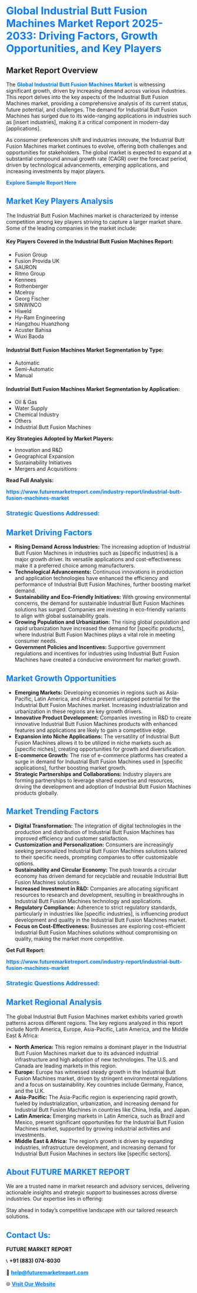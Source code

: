 <h1 style="color: #007BFF;">Global Industrial Butt Fusion Machines Market Report 2025-2033: Driving Factors, Growth Opportunities, and Key Players</h1>

<section id="overview">
<h2>Market Report Overview</h2>
<p>The <a href="https://www.futuremarketreport.com/industry-report/industrial-butt-fusion-machines-market" style="color: #007BFF; text-decoration: none;"><strong>Global Industrial Butt Fusion Machines Market</strong></a> is witnessing significant growth, driven by increasing demand across various industries. This report delves into the key aspects of the Industrial Butt Fusion Machines market, providing a comprehensive analysis of its current status, future potential, and challenges. The demand for Industrial Butt Fusion Machines has surged due to its wide-ranging applications in industries such as [insert industries], making it a critical component in modern-day [applications].</p>
<p>As consumer preferences shift and industries innovate, the Industrial Butt Fusion Machines market continues to evolve, offering both challenges and opportunities for stakeholders. The global market is expected to expand at a substantial compound annual growth rate (CAGR) over the forecast period, driven by technological advancements, emerging applications, and increasing investments by major players.</p>
</section>

<section id="overview">
<p><a href="https://www.futuremarketreport.com/request-sample/reportId=107497" style="color: #007BFF; text-decoration: none;"><strong>Explore Sample Report Here</strong></a></p>
</section>

<section id="key-players">
<h2 style="color: #007BFF;">Market Key Players Analysis</h2>
<p>The Industrial Butt Fusion Machines market is characterized by intense competition among key players striving to capture a larger market share. Some of the leading companies in the market include:</p>
<h4>Key Players Covered in the Industrial Butt Fusion Machines Report:</h4>
<ul><li>Fusion Group</li><li>Fusion Provida UK</li><li>SAURON</li><li>Ritmo Group</li><li>Kennees</li><li>Rothenberger</li><li>Mcelroy</li><li>Georg Fischer</li><li>SINWINCO</li><li>Hiweld</li><li>Hy-Ram Engineering</li><li>Hangzhou Huanzhong</li><li>Acuster Bahisa</li><li>Wuxi Baoda</li></ul>
<h4>Industrial Butt Fusion Machines Market Segmentation by Type:</h4>
<ul><li>Automatic</li><li>Semi-Automatic</li><li>Manual</li></ul>

<h4>Industrial Butt Fusion Machines Market Segmentation by Application:</h4>
<ul><li>Oil &amp; Gas</li><li>Water Supply</li><li>Chemical Industry</li><li>Others</li><li>Industrial Butt Fusion Machines</li></ul>
<p><strong>Key Strategies Adopted by Market Players:</strong></p>
<ul>
<li>Innovation and R&D</li>
<li>Geographical Expansion</li>
<li>Sustainability Initiatives</li>
<li>Mergers and Acquisitions</li>
</ul>
</section>

<section>
<p><strong>Read Full Analysis: </strong></p><a href="https://www.futuremarketreport.com/industry-report/industrial-butt-fusion-machines-market" style="color: #007BFF; text-decoration: none;"><strong>https://www.futuremarketreport.com/industry-report/industrial-butt-fusion-machines-market</strong></a>
<h3 style="color: #007BFF;">Strategic Questions Addressed:</h3>
</section>

<section id="driving-factors">
<h2 style="color: #007BFF;">Market Driving Factors</h2>
<ul>
<li><strong>Rising Demand Across Industries:</strong> The increasing adoption of Industrial Butt Fusion Machines in industries such as [specific industries] is a major growth driver. Its versatile applications and cost-effectiveness make it a preferred choice among manufacturers.</li>
<li><strong>Technological Advancements:</strong> Continuous innovations in production and application technologies have enhanced the efficiency and performance of Industrial Butt Fusion Machines, further boosting market demand.</li>
<li><strong>Sustainability and Eco-Friendly Initiatives:</strong> With growing environmental concerns, the demand for sustainable Industrial Butt Fusion Machines solutions has surged. Companies are investing in eco-friendly variants to align with global sustainability goals.</li>
<li><strong>Growing Population and Urbanization:</strong> The rising global population and rapid urbanization have increased the demand for [specific products], where Industrial Butt Fusion Machines plays a vital role in meeting consumer needs.</li>
<li><strong>Government Policies and Incentives:</strong> Supportive government regulations and incentives for industries using Industrial Butt Fusion Machines have created a conducive environment for market growth.</li>
</ul>
</section>

<section id="growth-opportunities">
<h2 style="color: #007BFF;">Market Growth Opportunities</h2>
<ul>
<li><strong>Emerging Markets:</strong> Developing economies in regions such as Asia-Pacific, Latin America, and Africa present untapped potential for the Industrial Butt Fusion Machines market. Increasing industrialization and urbanization in these regions are key growth drivers.</li>
<li><strong>Innovative Product Development:</strong> Companies investing in R&D to create innovative Industrial Butt Fusion Machines products with enhanced features and applications are likely to gain a competitive edge.</li>
<li><strong>Expansion into Niche Applications:</strong> The versatility of Industrial Butt Fusion Machines allows it to be utilized in niche markets such as [specific niches], creating opportunities for growth and diversification.</li>
<li><strong>E-commerce Growth:</strong> The rise of e-commerce platforms has created a surge in demand for Industrial Butt Fusion Machines used in [specific applications], further boosting market growth.</li>
<li><strong>Strategic Partnerships and Collaborations:</strong> Industry players are forming partnerships to leverage shared expertise and resources, driving the development and adoption of Industrial Butt Fusion Machines products globally.</li>
</ul>
</section>

<section id="trending-factors">
<h2 style="color: #007BFF;">Market Trending Factors</h2>
<ul>
<li><strong>Digital Transformation:</strong> The integration of digital technologies in the production and distribution of Industrial Butt Fusion Machines has improved efficiency and customer satisfaction.</li>
<li><strong>Customization and Personalization:</strong> Consumers are increasingly seeking personalized Industrial Butt Fusion Machines solutions tailored to their specific needs, prompting companies to offer customizable options.</li>
<li><strong>Sustainability and Circular Economy:</strong> The push towards a circular economy has driven demand for recyclable and reusable Industrial Butt Fusion Machines solutions.</li>
<li><strong>Increased Investment in R&D:</strong> Companies are allocating significant resources to research and development, resulting in breakthroughs in Industrial Butt Fusion Machines technology and applications.</li>
<li><strong>Regulatory Compliance:</strong> Adherence to strict regulatory standards, particularly in industries like [specific industries], is influencing product development and quality in the Industrial Butt Fusion Machines market.</li>
<li><strong>Focus on Cost-Effectiveness:</strong> Businesses are exploring cost-efficient Industrial Butt Fusion Machines solutions without compromising on quality, making the market more competitive.</li>
</ul>
</section>

<section>
<p><strong>Get Full Report: </strong></p><a href="https://www.futuremarketreport.com/industry-report/industrial-butt-fusion-machines-market" style="color: #007BFF; text-decoration: none;"><strong>https://www.futuremarketreport.com/industry-report/industrial-butt-fusion-machines-market</strong></a>
<h3 style="color: #007BFF;">Strategic Questions Addressed:</h3>
</section>


<section id="regional-analysis">
<h2 style="color: #007BFF;">Market Regional Analysis</h2>
<p>The global Industrial Butt Fusion Machines market exhibits varied growth patterns across different regions. The key regions analyzed in this report include North America, Europe, Asia-Pacific, Latin America, and the Middle East & Africa:</p>
<ul>
<li><strong>North America:</strong> This region remains a dominant player in the Industrial Butt Fusion Machines market due to its advanced industrial infrastructure and high adoption of new technologies. The U.S. and Canada are leading markets in this region.</li>
<li><strong>Europe:</strong> Europe has witnessed steady growth in the Industrial Butt Fusion Machines market, driven by stringent environmental regulations and a focus on sustainability. Key countries include Germany, France, and the U.K.</li>
<li><strong>Asia-Pacific:</strong> The Asia-Pacific region is experiencing rapid growth, fueled by industrialization, urbanization, and increasing demand for Industrial Butt Fusion Machines in countries like China, India, and Japan.</li>
<li><strong>Latin America:</strong> Emerging markets in Latin America, such as Brazil and Mexico, present significant opportunities for the Industrial Butt Fusion Machines market, supported by growing industrial activities and investments.</li>
<li><strong>Middle East & Africa:</strong> The region’s growth is driven by expanding industries, infrastructure development, and increasing demand for Industrial Butt Fusion Machines in sectors like [specific sectors].</li>
</ul>
</section>

<footer>
<h2 style="color: #007BFF;">About FUTURE MARKET REPORT</h2>
<p>We are a trusted name in market research and advisory services, delivering actionable insights and strategic support to businesses across diverse industries. Our expertise lies in offering:</p>

<p>Stay ahead in today’s competitive landscape with our tailored research solutions.</p>

<h2 style="color: #007BFF;">Contact Us:</h2>
<p><strong>FUTURE MARKET REPORT</strong></p>
<p>📞 <strong>+91 (883) 074-8030</strong></p>
<p>📧 <strong><a href="mailto:help@futuremarketreport.com" style="color: #007BFF;">help@futuremarketreport.com</a></strong></p>
<p>🌐 <strong><a href="https://www.futuremarketreport.com/" style="color: #007BFF;">Visit Our Website</a></strong></p>
</footer>